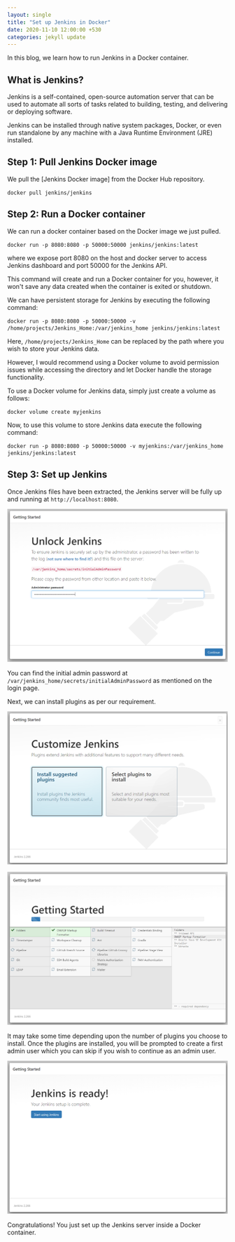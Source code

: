 ```yaml
---
layout: single
title: "Set up Jenkins in Docker"
date: 2020-11-10 12:00:00 +530
categories: jekyll update
---
```

 
In this blog, we learn how to run Jenkins in a Docker container.
 
## What is Jenkins?
 
Jenkins is a self-contained, open-source automation server that can be used to automate all sorts of tasks related to building, testing, and delivering or deploying software.
 
Jenkins can be installed through native system packages, Docker, or even run standalone by any machine with a Java Runtime Environment (JRE) installed.
 
## Step 1: Pull Jenkins Docker image
 
We pull the [Jenkins Docker image] from the Docker Hub repository.
 
```
docker pull jenkins/jenkins
```
 
## Step 2: Run a Docker container
 
We can run a docker container based on the Docker image we just pulled.
 
```
docker run -p 8080:8080 -p 50000:50000 jenkins/jenkins:latest
```
 
where we expose port 8080 on the host and docker server to access Jenkins dashboard and port 50000 for the Jenkins API.
 
This command will create and run a Docker container for you, however, it won't save any data created when the container is exited or shutdown.
 
We can have persistent storage for Jenkins by executing the following command:
 
```
docker run -p 8080:8080 -p 50000:50000 -v /home/projects/Jenkins_Home:/var/jenkins_home jenkins/jenkins:latest
```
 
Here, `/home/projects/Jenkins_Home` can be replaced by the path where you wish to store your Jenkins data.
 
However, I would recommend using a Docker volume to avoid permission issues while accessing the directory and let Docker handle the storage functionality.
 
To use a Docker volume for Jenkins data, simply just create a volume as follows:
 
```
docker volume create myjenkins
```
 
Now, to use this volume to store Jenkins data execute the following command:
 
```
docker run -p 8080:8080 -p 50000:50000 -v myjenkins:/var/jenkins_home jenkins/jenkins:latest
```
 
## Step 3: Set up Jenkins
 
Once Jenkins files have been extracted, the Jenkins server will be fully up and running at `http://localhost:8080`.
 
![](/assets/img/jenkins/1.png)
 
You can find the initial admin password at `/var/jenkins_home/secrets/initialAdminPassword` as mentioned on the login page.
 
Next, we can install plugins as per our requirement.
 
![](/assets/img/jenkins/2.png)
 
![](/assets/img/jenkins/3.png)
 
It may take some time depending upon the number of plugins you choose to install. Once the plugins are installed, you will be prompted to create a first admin user which you can skip if you wish to continue as an admin user.
 
![](/assets/img/jenkins/4.png)
 
Congratulations! You just set up the Jenkins server inside a Docker container.